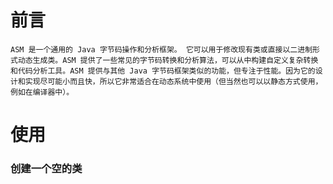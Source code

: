 # 前言
```text
ASM 是一个通用的 Java 字节码操作和分析框架。 它可以用于修改现有类或直接以二进制形式动态生成类。ASM 提供了一些常见的字节码转换和分析算法，可以从中构建自定义复杂转换和代码分析工具。ASM 提供与其他 Java 字节码框架类似的功能，但专注于性能。因为它的设计和实现尽可能小而且快，所以它非常适合在动态系统中使用（但当然也可以以静态方式使用，例如在编译器中）。
```

# 使用
### 创建一个空的类